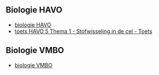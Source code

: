 ## Biologie HAVO
- [biologie HAVO](biologiehavo.md)
- [toets HAVO 5 Thema 1 - Stofwisseling in de cel - Toets](toetsen/havo/HAVO5thema1toets.md)


## Biologie VMBO
- [biologie VMBO](biologievmbo.md)


